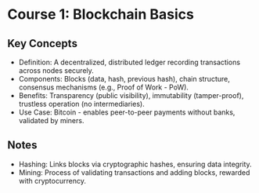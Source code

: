 # Course 1: Blockchain Basics
## Key Concepts
- Definition: A decentralized, distributed ledger recording transactions across nodes securely.
- Components: Blocks (data, hash, previous hash), chain structure, consensus mechanisms (e.g., Proof of Work - PoW).
- Benefits: Transparency (public visibility), immutability (tamper-proof), trustless operation (no intermediaries).
- Use Case: Bitcoin - enables peer-to-peer payments without banks, validated by miners.

## Notes
- Hashing: Links blocks via cryptographic hashes, ensuring data integrity.
- Mining: Process of validating transactions and adding blocks, rewarded with cryptocurrency.
